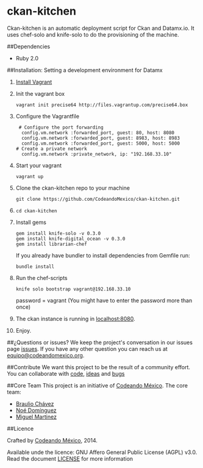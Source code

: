ckan-kitchen
============

Ckan-kitchen is an automatic deployment script for Ckan and Datamx.io. It uses chef-solo and knife-solo to do the provisioning of the machine.

##Dependencies
- Ruby 2.0

##Installation: Setting a development environment for Datamx

1. [Install Vagrant](http://docs.vagrantup.com/v2/getting-started/index.html)
2. Init the vagrant box

    `vagrant init precise64 http://files.vagrantup.com/precise64.box`
3. Configure the Vagrantfile

   ```
    # Configure the port forwarding
     config.vm.network :forwarded_port, guest: 80, host: 8080
     config.vm.network :forwarded_port, guest: 8983, host: 8983
     config.vm.network :forwarded_port, guest: 5000, host: 5000
   # Create a private network
     config.vm.network :private_network, ip: "192.168.33.10"
   ```
   
4. Start your vagrant 
   
   `vagrant up`

5. Clone the ckan-kitchen repo to your machine

   `git clone https://github.com/CodeandoMexico/ckan-kitchen.git`

6. `cd ckan-kitchen`
7. Install gems
   
   ```
   gem install knife-solo -v 0.3.0 
   gem install knife-digital_ocean -v 0.3.0
   gem install librarian-chef
   
   ```

   If you already have bundler to install dependencies from Gemfile run:
   ```
   bundle install
   ```
8. Run the chef-scripts

   `knife solo bootstrap vagrant@192.168.33.10`
    
   password = vagrant  (You might have to enter the password more than once)
9. The ckan instance is running in [localhost:8080](http://localhost:8080). 
10. Enjoy.

##¿Questions or issues?
We keep the project's conversation in our issues page [issues](https://github.com/CodeandoMexico/ckan-kitchen/issues). If you have any other question you can reach us at <equipo@codeandomexico.org>.

##Contribute
We want this project to be the result of a community effort. You can collaborate with [code](https://github.com/CodeandoMexico/ckan-kitchen/pulls), [ideas](https://github.com/CodeandoMexico/ckan-kitchen/issues) and [bugs](https://github.com/CodeandoMexico/ckan-kitchen/issues)

##Core Team
This project is an initiative of [Codeando México](https://github.com/CodeandoMexico?tab=members).
The core team:
- [Braulio Chávez](https://github.com/HackerOfDreams)
- [Noé Domínguez](https://github.com/poguez)
- [Miguel Martinez](https://github.com/miguelmc)

##Licence

Crafted by [Codeando México](https://github.com/CodeandoMexico?tab=members), 2014.

Available unde the licence: GNU Affero General Public License (AGPL) v3.0. Read the document [LICENSE](/LICENSE) for more information
